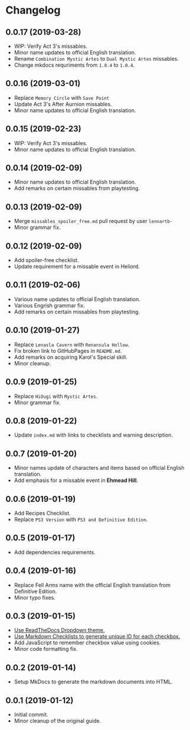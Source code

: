 # Changelog

## 0.0.17 (2019-03-28)
- WIP: Verify Act 3's missables.
- Minor name updates to official English translation.
- Rename `Combination Mystic Artes` to `Dual Mystic Artes` missables.
- Change mkdocs requriments from `1.8.4` to `1.0.4`.

## 0.0.16 (2019-03-01)
- Replace `Memory Circle` with `Save Point`
- Update Act 3's After Aurnion missables.
- Minor name updates to official English translation.

## 0.0.15 (2019-02-23)
- WIP: Verify Act 3's missables.
- Minor name updates to official English translation.

## 0.0.14 (2019-02-09)
- Minor name updates to official English translation.
- Add remarks on certain missables from playtesting.

## 0.0.13 (2019-02-09)
- Merge `missables_spoiler_free.md` pull request by user `lennartb-`
- Minor grammar fix.

## 0.0.12 (2019-02-09)
- Add spoiler-free checklist.
- Update requirement for a missable event in Heliord.

## 0.0.11 (2019-02-06)
- Various name updates to official English translation.
- Various Engrish grammar fix.
- Add remarks on certain missables from playtesting.

## 0.0.10 (2019-01-27)
- Replace `Lenasla Cavern` with `Renansula Hollow`.
- Fix broken link to GitHubPages in `README.md`.
- Add remarks on acquiring Karol's Special skill.
- Minor cleanup.

## 0.0.9 (2019-01-25)
- Replace `HiOugi` with `Mystic Artes`.
- Minor grammar fix.

## 0.0.8 (2019-01-22)
- Update `index.md` with links to checklists and warning description.

## 0.0.7 (2019-01-20)
- Minor names update of characters and items based on official English translation.
- Add emphasis for a missable event in __Ehmead Hill__.

## 0.0.6 (2019-01-19)
- Add Recipes Checklist.
- Replace `PS3 Version` with `PS3 and Definitive Edition`.

## 0.0.5 (2019-01-17)
- Add dependencies requirements.

## 0.0.4 (2019-01-16)
- Replace Fell Arms name with the official English translation from Definitive Edition.
- Minor typo fixes.

## 0.0.3 (2019-01-15)
- [Use ReadTheDocs Dropdown theme.](https://github.com/cjsheets/mkdocs-rtd-dropdown)
- [Use Markdown Checklists to generate unique ID for each checkbox.](https://pypi.org/project/markdown-checklists/)
- Add JavaScript to remember checkbox value using cookies.
- Minor code formatting fix.

## 0.0.2 (2019-01-14)
- Setup MkDocs to generate the markdown documents into HTML.

## 0.0.1 (2019-01-12)
- Initial commit.
- Minor cleanup of the original guide.